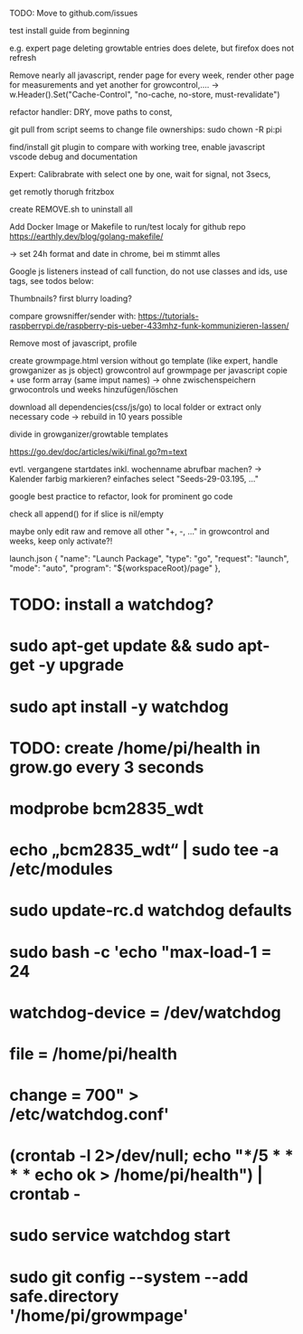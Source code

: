 TODO: Move to github.com/issues

test install guide from beginning

e.g. expert page deleting growtable entries does delete, but firefox does not refresh

Remove nearly all javascript, render page for every week, render other page for measurements and yet another for growcontrol,.... -> w.Header().Set("Cache-Control", "no-cache, no-store, must-revalidate")

refactor handler: DRY, move paths to const, 

git pull from script seems to change file ownerships: sudo chown -R pi:pi

find/install git plugin to compare with working tree, enable javascript vscode debug and documentation

Expert: Calibrabrate with select one by one, wait for signal, not 3secs,

get remotly thorugh fritzbox

create REMOVE.sh to uninstall all

Add Docker Image or Makefile to run/test localy for github repo
https://earthly.dev/blog/golang-makefile/

-> set 24h format and date in chrome, bei m stimmt alles

Google js listeners instead of call function, do not use classes and ids, use tags, see todos below:

Thumbnails? first blurry loading?

compare growsniffer/sender with: https://tutorials-raspberrypi.de/raspberry-pis-ueber-433mhz-funk-kommunizieren-lassen/

Remove most of javascript, profile

create growmpage.html version without go template (like expert, handle growganizer as js object)
growcontrol auf growmpage per javascript copie + use form array (same imput names) -> ohne zwischenspeichern grwocontrols und weeks hinzufügen/löschen

download all dependencies(css/js/go) to local folder or extract only necessary code -> rebuild in 10 years possible

divide in growganizer/growtable templates

https://go.dev/doc/articles/wiki/final.go?m=text

evtl. vergangene startdates inkl. wochenname abrufbar machen? -> Kalender farbig markieren? einfaches select "Seeds-29-03.195, ..."

google best practice to refactor, look for prominent go code

check all append() for if slice is nil/empty

maybe only edit raw and remove all other "+, -, ..." in growcontrol and weeks, keep only activate?!

launch.json
{
	"name": "Launch Package",
	"type": "go",
	"request": "launch",
	"mode": "auto",
	"program": "${workspaceRoot}/page"
  },

# TODO: install a watchdog?
# sudo apt-get update && sudo apt-get -y upgrade
# sudo apt install -y watchdog
# TODO: create /home/pi/health in grow.go every 3 seconds
# modprobe bcm2835_wdt
# echo „bcm2835_wdt“ | sudo tee -a /etc/modules
# sudo update-rc.d watchdog defaults
# sudo bash -c 'echo "max-load-1             = 24
# watchdog-device        = /dev/watchdog
# file = /home/pi/health
# change = 700" > /etc/watchdog.conf'
# (crontab -l 2>/dev/null; echo "*/5 * * * * echo ok > /home/pi/health") | crontab -
# sudo service watchdog start


# sudo git config --system --add safe.directory '/home/pi/growmpage'

